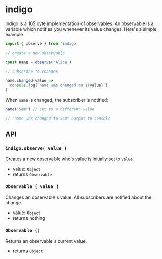 # indigo

Indigo is a 165 byte implementation of observables. An observable is a variable which notifies you whenever its value changes. Here's a simple example

```js
import { observe } from 'indigo'

// create a new observable

const name = observe('Alice')

// subscribe to changes

name.changed(value => 
  console.log(`name was changed to ${value}`)
)

```

When `name` is changed, the subscriber is notified:

```js
name('Sam') // set to a different value

// "name was changed to Sam" output to console
```

## API

### `indigo.observe( value )`

Creates a new observable who's value is initially set to `value`.

* value: `Object`
* returns `Observable`


### `Observable ( value )`

Changes an observable's value. All subscribers are notified about the change.

* value: `Object`
* returns nothing

### `Observable ()`

Returns an observable's current value.

* returns `Object`
